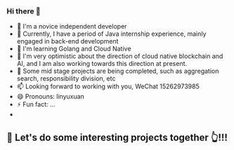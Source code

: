 ### Hi there 👋

<!--
**NegativeFunction/NegativeFunction** is a ✨ _special_ ✨ repository because its `README.md` (this file) appears on your GitHub profile.

Here are some ideas to get you started:

- 🔭 I’m currently working on ...
- 🌱 I’m currently learning ...
- 👯 I’m looking to collaborate on ...
- 🤔 I’m looking for help with ...
- 💬 Ask me about ...
- 📫 How to reach me: ...
- 😄 Pronouns: ...
- ⚡ Fun fact: ...
-->

- 🔭 I'm a novice independent developer
- 🌱 Currently, I have a period of Java internship experience, mainly engaged in back-end development
- 👯 I'm learning Golang and Cloud Native
- 🤔 I'm very optimistic about the direction of cloud native blockchain and AI, and I am also working towards this direction at present.
- 💬 Some mid stage projects are being completed, such as aggregation search, responsibility division, etc
- 📫 Looking forward to working with you, WeChat 15262973985
- 😄 Pronouns: linyuxuan
- ⚡ Fun fact: ...
- 
🤝 Let's do some interesting projects together 👆!!!
---
